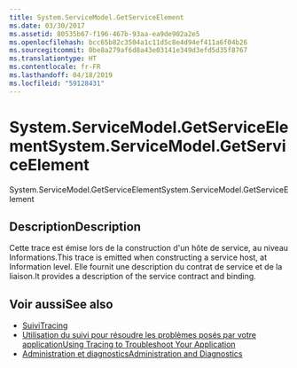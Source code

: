 ```yaml
---
title: System.ServiceModel.GetServiceElement
ms.date: 03/30/2017
ms.assetid: 80535b67-f196-467b-93aa-ea9de902a2e5
ms.openlocfilehash: bcc65b82c3504a1c11d5c8e4d94ef411a6f04b26
ms.sourcegitcommit: 0be8a279af6d8a43e03141e349d3efd5d35f8767
ms.translationtype: HT
ms.contentlocale: fr-FR
ms.lasthandoff: 04/18/2019
ms.locfileid: "59128431"
---
```

# <a name="systemservicemodelgetserviceelement"></a><span data-ttu-id="7473a-102">System.ServiceModel.GetServiceElement</span><span class="sxs-lookup"><span data-stu-id="7473a-102">System.ServiceModel.GetServiceElement</span></span>
<span data-ttu-id="7473a-103">System.ServiceModel.GetServiceElement</span><span class="sxs-lookup"><span data-stu-id="7473a-103">System.ServiceModel.GetServiceElement</span></span>  
  
## <a name="description"></a><span data-ttu-id="7473a-104">Description</span><span class="sxs-lookup"><span data-stu-id="7473a-104">Description</span></span>  
 <span data-ttu-id="7473a-105">Cette trace est émise lors de la construction d'un hôte de service, au niveau Informations.</span><span class="sxs-lookup"><span data-stu-id="7473a-105">This trace is emitted when constructing a service host, at Information level.</span></span> <span data-ttu-id="7473a-106">Elle fournit une description du contrat de service et de la liaison.</span><span class="sxs-lookup"><span data-stu-id="7473a-106">It provides a description of the service contract and binding.</span></span>  
  
## <a name="see-also"></a><span data-ttu-id="7473a-107">Voir aussi</span><span class="sxs-lookup"><span data-stu-id="7473a-107">See also</span></span>

- [<span data-ttu-id="7473a-108">Suivi</span><span class="sxs-lookup"><span data-stu-id="7473a-108">Tracing</span></span>](../../../../../docs/framework/wcf/diagnostics/tracing/index.md)
- [<span data-ttu-id="7473a-109">Utilisation du suivi pour résoudre les problèmes posés par votre application</span><span class="sxs-lookup"><span data-stu-id="7473a-109">Using Tracing to Troubleshoot Your Application</span></span>](../../../../../docs/framework/wcf/diagnostics/tracing/using-tracing-to-troubleshoot-your-application.md)
- [<span data-ttu-id="7473a-110">Administration et diagnostics</span><span class="sxs-lookup"><span data-stu-id="7473a-110">Administration and Diagnostics</span></span>](../../../../../docs/framework/wcf/diagnostics/index.md)
